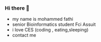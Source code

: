 ### Hi there 👋

- my name is mohammed fathi
- senior Bioinformatics student Fci Assuit 
- i love CES (coding , eating,sleeping) 
- contact me